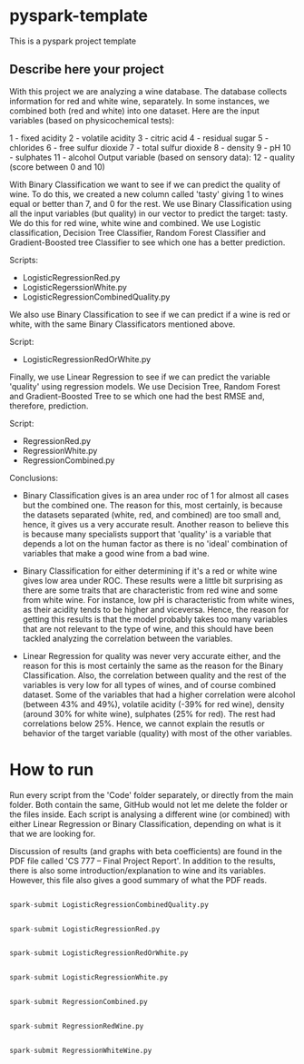# pyspark-template

This is a pyspark project template


## Describe here your project


With this project we are analyzing a wine database. The database collects information for red and white wine, separately. In some instances, we combined both (red and white) into one dataset. Here are the input variables (based on physicochemical tests):

   1 - fixed acidity
   2 - volatile acidity
   3 - citric acid
   4 - residual sugar
   5 - chlorides
   6 - free sulfur dioxide
   7 - total sulfur dioxide
   8 - density
   9 - pH
   10 - sulphates
   11 - alcohol
   Output variable (based on sensory data): 
   12 - quality (score between 0 and 10)

With Binary Classification we want to see if we can predict the quality of wine. To do this, we created a new column called 'tasty' giving 1 to wines equal or better than 7, and 0 for the rest. We use Binary Classification using all the input variables (but quality) in our vector to predict the target: tasty. We do this for red wine, white wine and combined. We use Logistic classification, Decision Tree Classifier, Random Forest Classifier and Gradient-Boosted tree Classifier to see which one has a better prediction. 

Scripts:
- LogisticRegressionRed.py
- LogisticRegerssionWhite.py
- LogisticRegressionCombinedQuality.py

We also use Binary Classification to see if we can predict if a wine is red or white, with the same Binary Classificators mentioned above. 

Script:
- LogisticRegressionRedOrWhite.py

Finally, we use Linear Regression to see if we can predict the variable 'quality' using regression models. We use Decision Tree, Random Forest and Gradient-Boosted Tree to se which one had the best RMSE and, therefore, prediction. 

Script:
- RegressionRed.py
- RegressionWhite.py
- RegressionCombined.py

Conclusions:
- Binary Classification gives is an area under roc of 1 for almost all cases but the combined one. The reason for this, most certainly, is because the datasets separated (white, red, and combined) are too small and, hence, it gives us a very accurate result. Another reason to believe this is because many specialists support that 'quality' is a variable that depends a lot on the human factor as there is no 'ideal' combination of variables that make a good wine from a bad wine. 

- Binary Classification for either determining if it's a red or white wine gives low area under ROC. These results were a little bit surprising as there are some traits that are characteristic from red wine and some from white wine. For instance, low pH is characteristic from white wines, as their acidity tends to be higher and viceversa. Hence, the reason for getting this results is that the model probably takes too many variables that are not relevant to the type of wine, and this should have been tackled analyzing the correlation between the variables. 

- Linear Regression for quality was never very accurate either, and the reason for this is most certainly the same as the reason for the Binary Classification. Also, the correlation between quality and the rest of the variables is very low for all types of wines, and of course combined dataset. Some of the variables that had a higher correlation were alcohol (between 43% and 49%), volatile acidity (-39% for red wine), density (around 30% for white wine), sulphates (25% for red). The rest had correlations below 25%. Hence, we cannot explain the resutls or behavior of the target variable (quality) with most of the other variables. 

# How to run  

Run every script from the 'Code' folder separately, or directly from the main folder. Both contain the same, GitHub would not let me delete the folder or the files inside. Each script is analysing a different wine (or combined) with either Linear Regression or Binary Classification, depending on what is it that we are looking for. 

Discussion of results (and graphs with beta coefficients) are found in the PDF file called 'CS 777 – Final Project Report'. In addition to the results, there is also some introduction/explanation to wine and its variables. However, this file also gives a good summary of what the PDF reads. 


```python

spark-submit LogisticRegressionCombinedQuality.py 

```



```python

spark-submit LogisticRegressionRed.py 

```



```python

spark-submit LogisticRegressionRedOrWhite.py 

```


```python

spark-submit LogisticRegressionWhite.py 

```



```python

spark-submit RegressionCombined.py 

```


```python

spark-submit RegressionRedWine.py 

```


```python

spark-submit RegressionWhiteWine.py 

```

